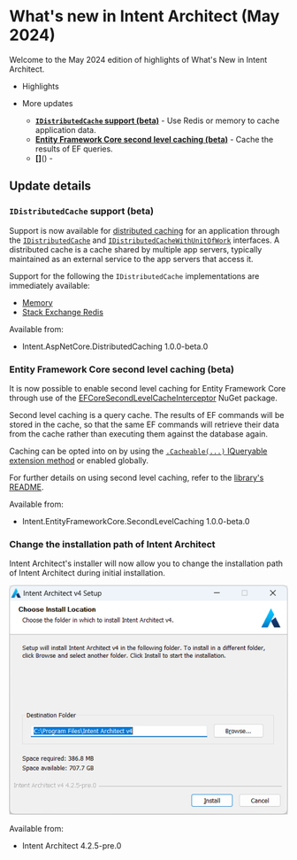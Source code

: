 # What's new in Intent Architect (May 2024)

Welcome to the May 2024 edition of highlights of What's New in Intent Architect.

- Highlights

- More updates
  - **[`IDistributedCache` support (beta)](#idistributedcache-support-beta)** - Use Redis or memory to cache application data.
  - **[Entity Framework Core second level caching (beta)](#entity-framework-core-second-level-caching-beta)** - Cache the results of EF queries.
  - **[]**() - 

## Update details

### `IDistributedCache` support (beta)

Support is now available for [distributed caching](https://learn.microsoft.com/aspnet/core/performance/caching/distributed) for an application through the [`IDistributedCache`](https://learn.microsoft.com/dotnet/api/microsoft.extensions.caching.distributed.idistributedcache) and [`IDistributedCacheWithUnitOfWork`](https://github.com/IntentArchitect/Intent.Modules.NET/blob/master/Modules/Intent.Modules.AspNetCore.DistributedCaching/README.md#the-idistributedcachewithunitofwork-interface) interfaces. A distributed cache is a cache shared by multiple app servers, typically maintained as an external service to the app servers that access it.

Support for the following the `IDistributedCache` implementations are immediately available:

- [Memory](https://learn.microsoft.com/aspnet/core/performance/caching/distributed#distributed-memory-cache)
- [Stack Exchange Redis](https://learn.microsoft.com/aspnet/core/performance/caching/distributed#distributed-redis-cache)

Available from:

- Intent.AspNetCore.DistributedCaching 1.0.0-beta.0

### Entity Framework Core second level caching (beta)

It is now possible to enable second level caching for Entity Framework Core through use of the [EFCoreSecondLevelCacheInterceptor](http://www.nuget.org/packages/EFCoreSecondLevelCacheInterceptor/) NuGet package.

Second level caching is a query cache. The results of EF commands will be stored in the cache, so that the same EF commands will retrieve their data from the cache rather than executing them against the database again.

Caching can be opted into on by using the [`.Cacheable(...)` IQueryable extension method](https://github.com/VahidN/EFCoreSecondLevelCacheInterceptor/blob/master/src/EFCoreSecondLevelCacheInterceptor/EFCachedQueryExtensions.cs) or enabled globally.

For further details on using second level caching, refer to the [library's README](https://github.com/VahidN/EFCoreSecondLevelCacheInterceptor).

Available from:

- Intent.EntityFrameworkCore.SecondLevelCaching 1.0.0-beta.0

### Change the installation path of Intent Architect

Intent Architect's installer will now allow you to change the installation path of Intent Architect during initial installation.

![Intent Architect Setup: Choose Install Location](images/choose-install-location.png)

Available from:

- Intent Architect 4.2.5-pre.0
